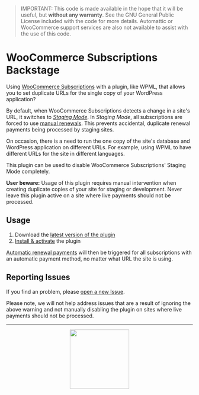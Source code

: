 > IMPORTANT: This code is made available in the hope that it will be useful, but **without any warranty**. See the GNU General Public License included with the code for more details. Automattic or WooCommerce support services are also not available to assist with the use of this code.

# WooCommerce Subscriptions Backstage

Using [WooCommerce Subscriptions](https://woocommerce.com/products/woocommerce-subscriptions/) with a plugin, like WPML, that allows you to set duplicate URLs for the single copy of your WordPress application?

By default, when WooCommerce Subscriptions detects a change in a site's URL, it switches to [_Staging Mode_](https://docs.woocommerce.com/document/subscriptions-handles-staging-sites/). In _Staging Mode_, all subscriptions are forced to use [manual renewals](https://docs.woocommerce.com/document/subscriptions/renewal-process/). This prevents accidental, duplicate renewal payments being processed by staging sites.

On occasion, there is a need to run the one copy of the site's database and WordPress application on different URLs. For example, using WPML to have different URLs for the site in different languages.

This plugin can be used to disable WooCommerce Subscriptions' Staging Mode completely.

**User beware:** Usage of this plugin requires manual intervention when creating duplicate copies of your site for staging or development. Never leave this plugin active on a site where live payments should not be processed.

## Usage

1. Download the [latest version of the plugin](https://github.com/Prospress/woocommerce-subscriptions-backstage/archive/master.zip)
1. [Install & activate](https://codex.wordpress.org/Managing_Plugins#Installing_Plugins) the plugin

[Automatic renewal payments](https://docs.woocommerce.com/document/subscriptions/renewal-process/) will then be triggered for all subscriptions with an automatic payment method, no matter what URL the site is using.

## Reporting Issues

If you find an problem, please [open a new Issue](https://github.com/Prospress/woocommerce-subscriptions-backstage/issues/new).

Please note, we will not help address issues that are a result of ignoring the above warning and not manually disabling the plugin on sites where live payments should not be processed.

---

<p align="center">
	<a href="https://prospress.com/">
		<img src="https://cloud.githubusercontent.com/assets/235523/11986380/bb6a0958-a983-11e5-8e9b-b9781d37c64a.png" width="160">
	</a>
</p>
